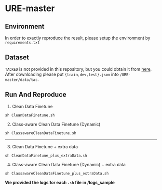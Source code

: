 # URE-master
## Environment
In order to exactly reproduce the result, please setup the environment by `requirements.txt`
## Dataset
`TACRED` is not provided in this repository, but you could obtain it from [here](https://nlp.stanford.edu/projects/tacred/). After downloading please put `{train,dev,test}.json` into `/URE-master/data/tac`.
## Run And Reproduce
1. Clean Data Finetune
```
sh CleanDataFinetune.sh
```
2. Class-aware Clean Data Finetune (Dynamic)
```
sh ClassawareCleanDataFinetune.sh
```
---
3. Clean Data Finetune + extra data
```
sh CleanDataFinetune_plus_extraData.sh
```
4. Class-aware Clean Data Finetune (Dynamic) + extra data
```
sh ClassawareCleanDataFinetune_plus_extraData.sh
```
**We provided the logs for each `.sh` file in /logs_sample**

